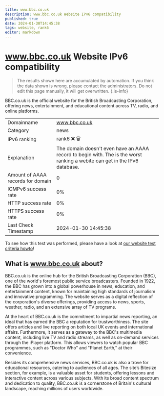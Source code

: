 ```yaml
---
title: www.bbc.co.uk
description: www.bbc.co.uk Website IPv6 compatibility
published: true
date: 2024-01-30T14:45:38
tags: website, rank6
editor: markdown
---
```


# www.bbc.co.uk Website IPv6 compatibility

> The results shown here are accumulated by automation. If you think the data shown is wrong, please contact the administrators. 
> Do not edit this page manually, it will get overwritten.
{.is-info}

BBC.co.uk is the official website for the British Broadcasting Corporation, offering news, entertainment, and educational content across TV, radio, and online platforms.


|   |   |
| - | - |
| Domainname | www.bbc.co.uk
| Category | news |
| IPv6 ranking | rank6 :x: :wastebasket: |
| Explanation | The domain doesn't even have an AAAA record to begin with. The is the worst ranking a webite can get in the IPv6 database. |
| Amount of AAAA records for domain | 0 |
| ICMPv6 success rate | 0%|
| HTTP success rate | 0% |
| HTTPS success rate | 0% |
| Last Check Timestamp | 2024-01-30 14:45:38 |

To see how this test was performed, please have a look at [our website test criteria howto](/howto/testcriteria/website)!


## What is www.bbc.co.uk about?
BBC.co.uk is the online hub for the British Broadcasting Corporation (BBC), one of the world's foremost public service broadcasters. Founded in 1922, the BBC has grown into a global powerhouse in news, education, and entertainment content, known for maintaining high standards of journalism and innovative programming. The website serves as a digital reflection of the corporation's diverse offerings, providing access to news, sports, weather, radio, and an extensive array of TV programs.

At the heart of BBC.co.uk is the commitment to impartial news reporting, an ideal that has earned the BBC a reputation for trustworthiness. The site offers articles and live reporting on both local UK events and international affairs. Furthermore, it serves as a gateway to the BBC's multimedia content, including live TV and radio streams, as well as on-demand services through the iPlayer platform. This allows viewers to watch popular BBC programmes, such as "Doctor Who" and "Planet Earth," at their convenience.

Besides its comprehensive news services, BBC.co.uk is also a trove for educational resources, catering to audiences of all ages. The site’s Bitesize section, for example, is a valuable asset for students, offering lessons and interactive content across various subjects. With its broad content spectrum and dedication to quality, BBC.co.uk is a cornerstone of Britain's cultural landscape, reaching millions of users worldwide.


